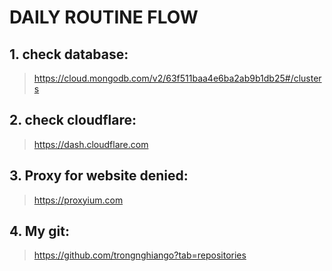 # DAILY ROUTINE FLOW

## 1. check database:
> https://cloud.mongodb.com/v2/63f511baa4e6ba2ab9b1db25#/clusters


## 2. check cloudflare:
> https://dash.cloudflare.com

## 3. Proxy for website denied:
> https://proxyium.com

## 4. My git:
> https://github.com/trongnghiango?tab=repositories